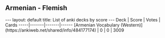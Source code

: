 <h2>Armenian  -  Flemish</h2>
---
layout: default
title: List of anki decks by score
---
Deck | Score | Votes | Cards
-----|-------|-------|------
[Armenian Vocabulary (Western)](https://ankiweb.net/shared/info/484177174) | 0 | 0 | 3009
